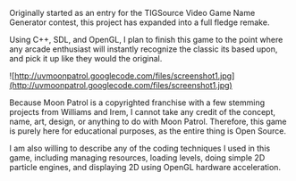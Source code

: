 Originally started as an entry for the TIGSource Video Game Name Generator contest, this project has expanded into a full fledge remake.

Using C++, SDL, and OpenGL, I plan to finish this game to the point where any arcade enthusiast will instantly recognize the classic its based upon, and pick it up like they would the original.

![http://uvmoonpatrol.googlecode.com/files/screenshot1.jpg](http://uvmoonpatrol.googlecode.com/files/screenshot1.jpg)

Because Moon Patrol is a copyrighted franchise with a few stemming projects from Williams and Irem, I cannot take any credit of the concept, name, art, design, or anything to do with Moon Patrol. Therefore, this game is purely here for educational purposes, as the entire thing is Open Source.

I am also willing to describe any of the coding techniques I used in this game, including managing resources, loading levels, doing simple 2D particle engines, and displaying 2D using OpenGL hardware acceleration.